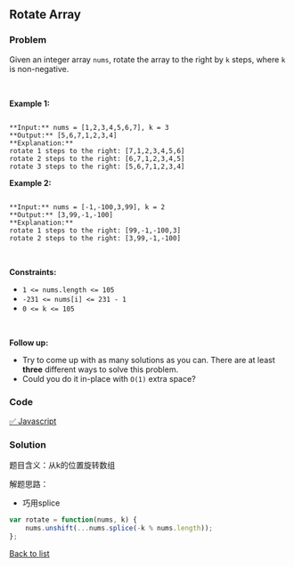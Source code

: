 Rotate Array
---
### Problem
Given an integer array `nums`, rotate the array to the right by `k` steps, where `k` is non-negative.


 


**Example 1:**



```

**Input:** nums = [1,2,3,4,5,6,7], k = 3
**Output:** [5,6,7,1,2,3,4]
**Explanation:**
rotate 1 steps to the right: [7,1,2,3,4,5,6]
rotate 2 steps to the right: [6,7,1,2,3,4,5]
rotate 3 steps to the right: [5,6,7,1,2,3,4]

```

**Example 2:**



```

**Input:** nums = [-1,-100,3,99], k = 2
**Output:** [3,99,-1,-100]
**Explanation:** 
rotate 1 steps to the right: [99,-1,-100,3]
rotate 2 steps to the right: [3,99,-1,-100]

```

 


**Constraints:**


* `1 <= nums.length <= 105`
* `-231 <= nums[i] <= 231 - 1`
* `0 <= k <= 105`


 


**Follow up:**


* Try to come up with as many solutions as you can. There are at least **three** different ways to solve this problem.
* Could you do it in-place with `O(1)` extra space?

### Code
[✅ Javascript](./solution.js)
### Solution
题目含义：从k的位置旋转数组

解题思路：
- 巧用splice

```javascript
var rotate = function(nums, k) {
    nums.unshift(...nums.splice(-k % nums.length));
};
```

[Back to list](../README.md)